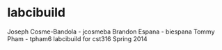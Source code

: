 labcibuild
==========

Joseph Cosme-Bandola - jcosmeba
Brandon Espana - biespana
Tommy Pham - tpham6
labcibuild for cst316 Spring 2014
